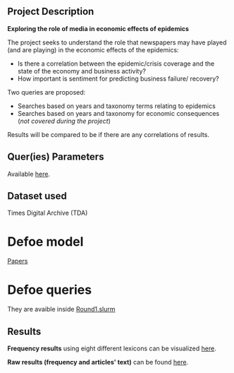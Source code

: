 ## Project Description

**Exploring the role of media in economic effects of epidemics**

The project seeks to understand the role that newspapers may have played (and are playing) in the economic effects of the epidemics: 

- Is there a correlation between the epidemic/crisis coverage and the state of the economy and business activity? 
- How important is sentiment for predicting business failure/ recovery?  

Two queries are proposed: 
-	Searches based on years and taxonomy terms relating to epidemics 
-	Searches based on years and taxonomy for economic consequences (*not covered during the project*)

Results will be compared to be if there are any correlations of results.

## Quer(ies) Parameters

Available [here](https://github.com/defoe-code/CDCS_Text_Mining_Lab/blob/master/Round1_Requirements/Galina/Query_Inputs.md).

## Dataset used

Times Digital Archive (TDA)

# Defoe model 

[Papers](https://github.com/defoe-code/defoe/tree/master/defoe/papers)

# Defoe queries

They are avaible inside [Round1.slurm](https://github.com/defoe-code/CDCS_Text_Mining_Lab/blob/master/Round1.slurm)

## Results

**Frequency results** using eight different lexicons can be visualized [here](https://github.com/defoe-code/defoe_visualization/tree/master/Round_1/Galina_Andreeva).

**Raw results (frequency and articles' text)** can be found [here](https://uoe.sharepoint.com/sites/DEFOE_Results/Shared%20Documents/Forms/AllItems.aspx?id=%2Fsites%2FDEFOE%5FResults%2FShared%20Documents%2FGalina%2Etar&parent=%2Fsites%2FDEFOE%5FResults%2FShared%20Documents).






